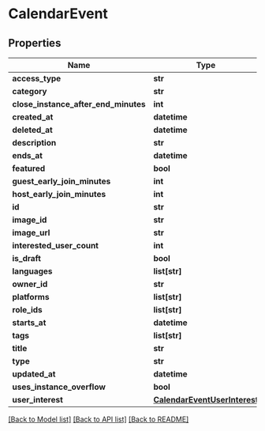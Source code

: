 # CalendarEvent



## Properties
Name | Type | Description | Notes
------------ | ------------- | ------------- | -------------
**access_type** | **str** |  | 
**category** | **str** |  | [optional] 
**close_instance_after_end_minutes** | **int** |  | [optional] 
**created_at** | **datetime** |  | 
**deleted_at** | **datetime** |  | [optional] 
**description** | **str** |  | [optional] 
**ends_at** | **datetime** |  | [optional] 
**featured** | **bool** |  | [optional] 
**guest_early_join_minutes** | **int** |  | [optional] 
**host_early_join_minutes** | **int** |  | [optional] 
**id** | **str** |  | 
**image_id** | **str** |  | [optional] 
**image_url** | **str** |  | [optional] 
**interested_user_count** | **int** |  | [optional] 
**is_draft** | **bool** |  | [optional] 
**languages** | **list[str]** |   | [optional] 
**owner_id** | **str** |  | [optional] 
**platforms** | **list[str]** |   | [optional] 
**role_ids** | **list[str]** |   | [optional] 
**starts_at** | **datetime** |  | [optional] 
**tags** | **list[str]** |   | [optional] 
**title** | **str** |  | 
**type** | **str** |  | [optional] 
**updated_at** | **datetime** |  | [optional] 
**uses_instance_overflow** | **bool** |  | [optional] 
**user_interest** | [**CalendarEventUserInterest**](CalendarEventUserInterest.md) |  | [optional] 

[[Back to Model list]](../README.md#documentation-for-models) [[Back to API list]](../README.md#documentation-for-api-endpoints) [[Back to README]](../README.md)


